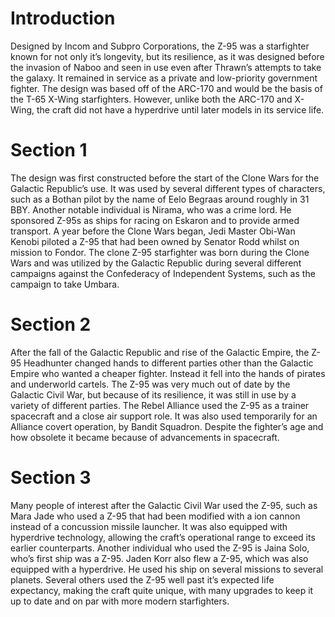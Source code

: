# Introduction

Designed by Incom and Subpro Corporations, the Z-95 was a starfighter known for not only it’s longevity, but its resilience, as it was designed before the invasion of Naboo and seen in use even after Thrawn’s attempts to take the galaxy.
It remained in service as a private and low-priority government fighter.
The design was based off of the ARC-170 and would be the basis of the T-65 X-Wing starfighters.
However, unlike both the ARC-170 and X-Wing, the craft did not have a hyperdrive until later models in its service life.

# Section 1

The design was first constructed before the start of the Clone Wars for the Galactic Republic’s use.
It was used by several different types of characters, such as a Bothan pilot by the name of Eelo Begraas around roughly in 31 BBY.
Another notable individual is Nirama, who was a crime lord.
He sponsored Z-95s as ships for racing on Eskaron and to provide armed transport.
A year before the Clone Wars began, Jedi Master Obi-Wan Kenobi piloted a Z-95 that had been owned by Senator Rodd whilst on mission to Fondor.
The clone Z-95 starfighter was born during the Clone Wars and was utilized by the Galactic Republic during several different campaigns against the Confederacy of Independent Systems, such as the campaign to take Umbara.

# Section 2

After the fall of the Galactic Republic and rise of the Galactic Empire, the Z-95 Headhunter changed hands to different parties other than the Galactic Empire who wanted a cheaper fighter.
Instead it fell into the hands of pirates and underworld cartels.
The Z-95 was very much out of date by the Galactic Civil War, but because of its resilience, it was still in use by a variety of different parties.
The Rebel Alliance used the Z-95 as a trainer spacecraft and a close air support role.
It was also used temporarily for an Alliance covert operation, by Bandit Squadron.
Despite the fighter’s age and how obsolete it became because of advancements in spacecraft.

# Section 3

Many people of interest after the Galactic Civil War used the Z-95, such as Mara Jade who used a Z-95 that had been modified with a ion cannon instead of a concussion missile launcher.
It was also equipped with hyperdrive technology, allowing the craft’s operational range to exceed its earlier counterparts.
Another individual who used the Z-95 is Jaina Solo, who’s first ship was a Z-95.
Jaden Korr also flew a Z-95, which was also equipped with a hyperdrive.
He used his ship on several missions to several planets.
Several others used the Z-95 well past it’s expected life expectancy, making the craft quite unique, with many upgrades to keep it up to date and on par with more modern starfighters.
